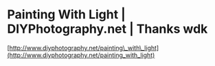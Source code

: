 <!--
id: 11448249
link: http://tumblr.atmos.org/post/11448249/painting-with-light-diyphotography-net-thanks-wdk
slug: painting-with-light-diyphotography-net-thanks-wdk
date: Tue Sep 11 2007 10:59:23 GMT-0700 (PDT)
publish: 2007-09-011
tags: 
title: Painting With Light | DIYPhotography.net | Thanks wdk
-->


Painting With Light | DIYPhotography.net | Thanks wdk
=====================================================

[http://www.diyphotography.net/painting\_with\_light](http://www.diyphotography.net/painting_with_light)

